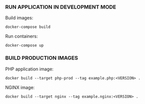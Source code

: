 ### RUN APPLICATION IN DEVELOPMENT MODE

Build images:
```shell script
docker-compose build
```

Run containers:
```shell script
docker-compose up
```

### BUILD PRODUCTION IMAGES

PHP application image:
```shell script
docker build --target php-prod --tag example.php:<VERSION> . 
```

NGINX image:
```shell script
docker build --target nginx --tag example.nginx:<VERSION> . 
```